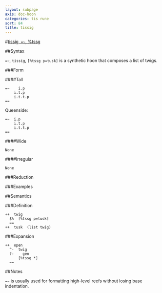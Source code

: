 ```yaml
---
layout: subpage
axis: doc-hoon
categories: tis rune
sort: 84
title: tissig
---
```




#[tissig, `=~`, %tssg](#tssg)

##Syntax

`=~`, `tissig`, `[%tssg p=tusk]` is a synthetic hoon that
composes a list of twigs.

###Form

####Tall

    =~    i.p
        i.t.p
        i.t.t.p
    ==
 
Queenside:

    =~  i.p
        i.t.p
        i.t.t.p
    ==

####Wide

    None

####Irregular

    None

###Reduction

###Examples

##Semantics

###Definition

    ++  twig  
      $%  [%tssg p=tusk]
      ==
    ++  tusk  (list twig)

###Expansion

    ++  open
      ^-  twig
      ?-    gen
          [%tssg *]
      ==

##Notes

`=~` is usually used for formatting high-level reefs without
losing base indentation.
